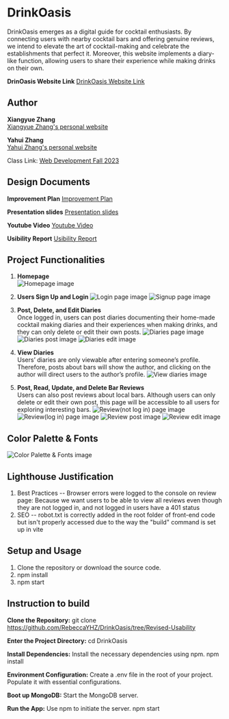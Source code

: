 # DrinkOasis 

DrinkOasis emerges as a digital guide for cocktail enthusiasts. By connecting users with nearby cocktail bars and offering genuine reviews, we intend to elevate the art of cocktail-making and celebrate the establishments that perfect it. Moreover, this website implements a diary-like function, allowing users to share their experience while making drinks on their own. 

**DrinOasis Website Link**
[DrinkOasis Website Link](https://drinkoasisv2.onrender.com/)

## Author

**Xiangyue Zhang**  
[Xiangyue Zhang's personal website](https://rebeccazzha.github.io/)

**Yahui Zhang**  
[Yahui Zhang's personal website](https://rebeccayhz.github.io/Welcome-to-know-me/)

Class Link: [Web Development Fall 2023](https://johnguerra.co/classes/webDevelopment_fall_2023/)

## Design Documents

**Improvement Plan**
[Improvement Plan](https://docs.google.com/document/d/10Jnv5J87FlGdX1pgOJYjYwuSxs-AQHQ1Out3IFNADDw/edit?usp=sharing)

**Presentation slides**
[Presentation slides](https://www.canva.com/design/DAF25scYCJg/cMvxYkyqhQUqlXY_phWJ0w/edit?utm_content=DAF25scYCJg&utm_campaign=designshare&utm_medium=link2&utm_source=sharebutton)

**Youtube Video**
[Youtube Video](https://youtu.be/fp8-8meX0u4)

**Usibility Report**
[Usibility Report](https://docs.google.com/document/d/1UUBbzTh7xV7fRkgyU8loDR8INncQGhLTn0fqeT7g42M/edit?usp=sharing)

## Project Functionalities

1. **Homepage**  
   ![Homepage image](https://github.com/RebeccaYHZ/DrinkOasis/blob/Revised-Usability/vite-project/src/assets/img/homepage.png)
   
2. **Users Sign Up and Login**
   ![Login page image](https://github.com/RebeccaYHZ/DrinkOasis/blob/Revised-Usability/vite-project/src/assets/img/login.png)
   ![Signup page image](https://github.com/RebeccaYHZ/DrinkOasis/blob/Revised-Usability/vite-project/src/assets/img/registeration.png)

3. **Post, Delete, and Edit Diaries**  
   Once logged in, users can post diaries documenting their home-made cocktail making diaries and their experiences when making drinks, and they can only delete or edit their own posts.
   ![Diaries page image](https://github.com/RebeccaYHZ/DrinkOasis/blob/Revised-Usability/vite-project/src/assets/img/diaries.png)
   ![Diaries post image](https://github.com/RebeccaYHZ/DrinkOasis/blob/Revised-Usability/vite-project/src/assets/img/postdiary.png)
   ![Diaries edit image](https://github.com/RebeccaYHZ/DrinkOasis/blob/Revised-Usability/vite-project/src/assets/img/editdiary.png)

4. **View Diaries**  
   Users’ diaries are only viewable after entering someone’s profile. Therefore, posts about bars will show the author, and clicking on the author will direct users to the author’s profile.
   ![View diaries image](https://github.com/RebeccaYHZ/DrinkOasis/blob/Revised-Usability/vite-project/src/assets/img/otherdiary.png)

5. **Post, Read, Update, and Delete Bar Reviews**  
   Users can also post reviews about local bars. Although users can only delete or edit their own post, this page will be accessible to all users for exploring interesting bars.
   ![Review(not log in) page image](https://github.com/RebeccaYHZ/DrinkOasis/blob/Revised-Usability/vite-project/src/assets/img/reviewnotlogin.png)
   ![Review(log in) page image](https://github.com/RebeccaYHZ/DrinkOasis/blob/Revised-Usability/vite-project/src/assets/img/reviews.png)
   ![Review post image](https://github.com/RebeccaYHZ/DrinkOasis/blob/Revised-Usability/vite-project/src/assets/img/postreview.png)
   ![Review edit image](https://github.com/RebeccaYHZ/DrinkOasis/blob/Revised-Usability/vite-project/src/assets/img/editreview.png)


## Color Palette & Fonts
![Color Palette & Fonts image](https://github.com/RebeccaYHZ/DrinkOasis/blob/Revised-Usability/vite-project/src/assets/img/Screenshot%202023-12-13%20at%201.22.51%20PM.png)

## Lighthouse Justification
1. Best Practices -- 
   Browser errors were logged to the console on review page:
   Because we want users to be able to view all reviews even though they are not logged in, and not logged in users have a 401 status
2. SEO -- 
   robot.txt is correctly added in the root folder of front-end code but isn't properly accessed due to the way the "build" command is set up in vite


## Setup and Usage

1. Clone the repository or download the source code.
2. npm install
3. npm start


## Instruction to build

**Clone the Repository:**
git clone https://github.com/RebeccaYHZ/DrinkOasis/tree/Revised-Usability

**Enter the Project Directory:**
cd DrinkOasis

**Install Dependencies:**
Install the necessary dependencies using npm.
npm install

**Environment Configuration:**
Create a .env file in the root of your project. Populate it with essential configurations. 

**Boot up MongoDB:**
Start the MongoDB server.

**Run the App:**
Use npm to initiate the server.
npm start


